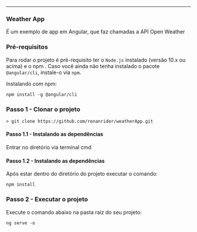 ---
### Weather App
É um exemplo de app em Angular, que faz chamadas a API Open Weather
### Pré-requisitos

Para rodar o projeto é pré-requisito ter o `Node.js` instalado (versão 10.x ou acima) e o npm . Caso você ainda não tenha instalado o pacote `@angular/cli`, instale-o via `npm`.

Instalando com npm:
```
npm install -g @angular/cli
```

### Passo 1 - Clonar o projeto
```
> git clone https://github.com/renanrider/weatherApp.git
```

#### Passo 1.1 - Instalando as dependências

Entrar no diretório via terminal cmd 

#### Passo 1.2 - Instalando as dependências

Após estar dentro do diretório do projeto executar o comando:

```
npm install
```

### Passo 2 - Executar o projeto

Execute o comando abaixo na pasta raiz do seu projeto:

```
ng serve -o
```
